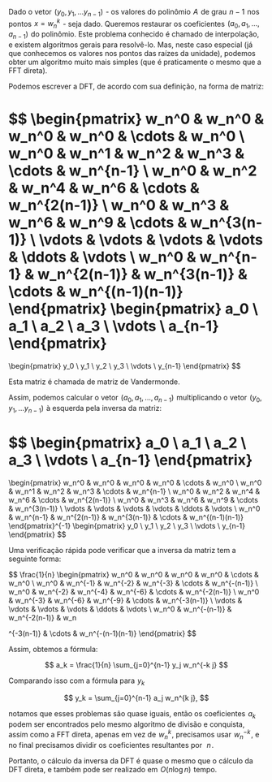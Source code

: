 
Dado o vetor  $(y_0, y_1, \dots y_{n-1})$  - os valores do polinômio  $A$  de grau  $n - 1$  nos pontos  $x = w_n^k$  - seja dado. Queremos restaurar os coeficientes  $(a_0, a_1, \dots, a_{n-1})$  do polinômio. Este problema conhecido é chamado de interpolação, e existem algoritmos gerais para resolvê-lo. Mas, neste caso especial (já que conhecemos os valores nos pontos das raízes da unidade), podemos obter um algoritmo muito mais simples (que é praticamente o mesmo que a FFT direta).

Podemos escrever a DFT, de acordo com sua definição, na forma de matriz:

$$
\begin{pmatrix}
w_n^0 & w_n^0 & w_n^0 & w_n^0 & \cdots & w_n^0 \\
w_n^0 & w_n^1 & w_n^2 & w_n^3 & \cdots & w_n^{n-1} \\
w_n^0 & w_n^2 & w_n^4 & w_n^6 & \cdots & w_n^{2(n-1)} \\
w_n^0 & w_n^3 & w_n^6 & w_n^9 & \cdots & w_n^{3(n-1)} \\
\vdots & \vdots & \vdots & \vdots & \ddots & \vdots \\
w_n^0 & w_n^{n-1} & w_n^{2(n-1)} & w_n^{3(n-1)} & \cdots & w_n^{(n-1)(n-1)}
\end{pmatrix}
\begin{pmatrix}
a_0 \\
a_1 \\
a_2 \\
a_3 \\
\vdots \\
a_{n-1}
\end{pmatrix}
=
\begin{pmatrix}
y_0 \\
y_1 \\
y_2 \\
y_3 \\
\vdots \\
y_{n-1}
\end{pmatrix}
$$

Esta matriz é chamada de matriz de Vandermonde.

Assim, podemos calcular o vetor  $(a_0, a_1, \dots, a_{n-1})$  multiplicando o vetor  $(y_0, y_1, \dots y_{n-1})$  à esquerda pela inversa da matriz:

$$
\begin{pmatrix}
a_0 \\
a_1 \\
a_2 \\
a_3 \\
\vdots \\
a_{n-1}
\end{pmatrix}
=
\begin{pmatrix}
w_n^0 & w_n^0 & w_n^0 & w_n^0 & \cdots & w_n^0 \\
w_n^0 & w_n^1 & w_n^2 & w_n^3 & \cdots & w_n^{n-1} \\
w_n^0 & w_n^2 & w_n^4 & w_n^6 & \cdots & w_n^{2(n-1)} \\
w_n^0 & w_n^3 & w_n^6 & w_n^9 & \cdots & w_n^{3(n-1)} \\
\vdots & \vdots & \vdots & \vdots & \ddots & \vdots \\
w_n^0 & w_n^{n-1} & w_n^{2(n-1)} & w_n^{3(n-1)} & \cdots & w_n^{(n-1)(n-1)}
\end{pmatrix}^{-1}
\begin{pmatrix}
y_0 \\
y_1 \\
y_2 \\
y_3 \\
\vdots \\
y_{n-1}
\end{pmatrix}
$$

Uma verificação rápida pode verificar que a inversa da matriz tem a seguinte forma:

$$
\frac{1}{n}
\begin{pmatrix}
w_n^0 & w_n^0 & w_n^0 & w_n^0 & \cdots & w_n^0 \\
w_n^0 & w_n^{-1} & w_n^{-2} & w_n^{-3} & \cdots & w_n^{-(n-1)} \\
w_n^0 & w_n^{-2} & w_n^{-4} & w_n^{-6} & \cdots & w_n^{-2(n-1)} \\
w_n^0 & w_n^{-3} & w_n^{-6} & w_n^{-9} & \cdots & w_n^{-3(n-1)} \\
\vdots & \vdots & \vdots & \vdots & \ddots & \vdots \\
w_n^0 & w_n^{-(n-1)} & w_n^{-2(n-1)} & w_n

^{-3(n-1)} & \cdots & w_n^{-(n-1)(n-1)}
\end{pmatrix}
$$

Assim, obtemos a fórmula:

$$
a_k = \frac{1}{n} \sum_{j=0}^{n-1} y_j w_n^{-k j}
$$

Comparando isso com a fórmula para  $y_k$ 

$$
y_k = \sum_{j=0}^{n-1} a_j w_n^{k j},
$$

notamos que esses problemas são quase iguais, então os coeficientes  $a_k$  podem ser encontrados pelo mesmo algoritmo de divisão e conquista, assim como a FFT direta, apenas em vez de  $w_n^k$ , precisamos usar  $w_n^{-k}$ , e no final precisamos dividir os coeficientes resultantes por  
$n$ .

Portanto, o cálculo da inversa da DFT é quase o mesmo que o cálculo da DFT direta, e também pode ser realizado em  $O(n \log n)$  tempo.